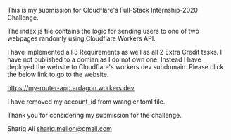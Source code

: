 This is my submission for Cloudflare's Full-Stack Internship-2020 Challenge.

The index.js file contains the logic for sending users to one of two webpages randomly using Cloudflare Workers API.

I have implemented all 3 Requirements as well as all 2 Extra Credit tasks. I have not published to a domian as I do not own one. Instead I have deployed the website to Cloudflare's workers.dev subdomain. Please click the below link to go to the website.

https://my-router-app.ardagon.workers.dev

I have removed my account_id from wrangler.toml file.

Thank you for considering my submission for the challenge.

Shariq Ali
shariq.mellon@gmail.com